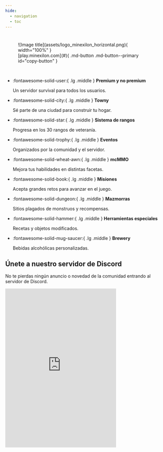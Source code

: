 ```yaml
---
hide:
  - navigation
  - toc
---
```


#

<figure markdown="span">
  ![Image title](assets/logo_minexilon_horizontal.png){ width="100%" }
  <br>
  [play.minexilon.com](#){ .md-button .md-button--primary id="copy-button" }
</figure>

<br>

<div class="grid cards" markdown>

-   :fontawesome-solid-user:{ .lg .middle } __Premium y no premium__

    Un servidor survival para todos los usuarios.

-   :fontawesome-solid-city:{ .lg .middle } __Towny__

    Sé parte de una ciudad para construir tu hogar.

-   :fontawesome-solid-star:{ .lg .middle } __Sistema de rangos__

    Progresa en los 30 rangos de veteranía.

-   :fontawesome-solid-trophy:{ .lg .middle } __Eventos__

    Organizados por la comunidad y el servidor.

-   :fontawesome-solid-wheat-awn:{ .lg .middle } __mcMMO__

    Mejora tus habilidades en distintas facetas.

-   :fontawesome-solid-book:{ .lg .middle } __Misiones__

    Acepta grandes retos para avanzar en el juego.

-   :fontawesome-solid-dungeon:{ .lg .middle } __Mazmorras__

    Sitios plagados de monstruos y recompensas.

-   :fontawesome-solid-hammer:{ .lg .middle } __Herramientas especiales__

    Recetas y objetos modificados.

-   :fontawesome-solid-mug-saucer:{ .lg .middle } __Brewery__

    Bebidas alcohólicas personalizadas.

</div>

## Únete a nuestro servidor de Discord

No te pierdas ningún anuncio o novedad de la comunidad entrando al servidor de Discord.

<iframe src="https://discord.com/widget?id=165850617707757568&theme=dark" width="350" height="500" allowtransparency="true" frameborder="0" sandbox="allow-popups allow-popups-to-escape-sandbox allow-same-origin allow-scripts"></iframe>

</div>
